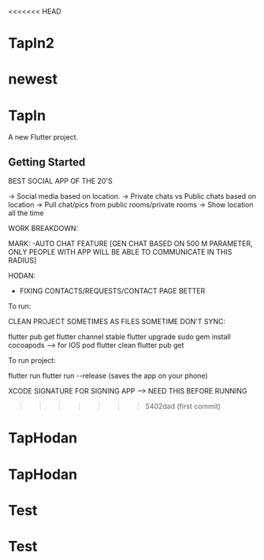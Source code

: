 <<<<<<< HEAD
# TapIn2
newest
=======
# TapIn

A new Flutter project.

## Getting Started

BEST SOCIAL APP OF THE 20'S

-> Social media based on location.
-> Private chats vs Public chats based on location
-> Pull chat/pics from public rooms/private rooms
-> Show location all the time


WORK BREAKDOWN:

MARK:
-AUTO CHAT FEATURE [GEN CHAT BASED ON 500 M PARAMETER, ONLY PEOPLE WITH APP WILL BE ABLE TO COMMUNICATE IN THIS RADIUS]

HODAN:
- FIXING CONTACTS/REQUESTS/CONTACT PAGE BETTER


To run: 

CLEAN PROJECT SOMETIMES AS FILES SOMETIME DON'T SYNC:

flutter pub get
flutter channel stable
flutter upgrade
sudo gem install cocoapods  --> for IOS pod 
flutter clean
flutter pub get

To run project:
 
 flutter run 
 flutter run --release (saves the app on your phone)

XCODE SIGNATURE FOR SIGNING APP --> NEED THIS BEFORE RUNNING
>>>>>>> 5402dad (first commit)
# TapHodan
# TapHodan
# Test
# Test
